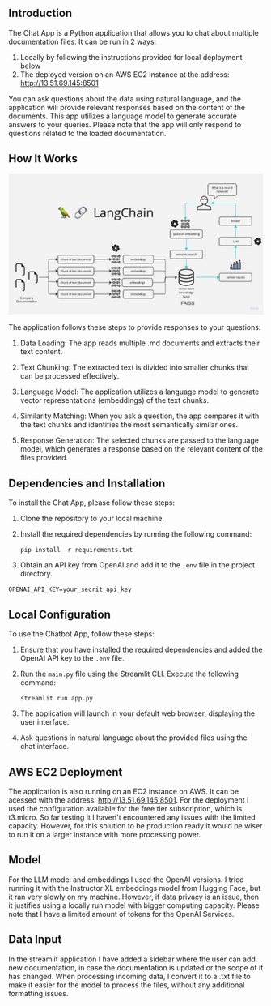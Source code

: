 

## Introduction

The Chat App is a Python application that allows you to chat about multiple documentation files. It can be run in 2 ways:

1. Locally by following the instructions provided for local deployment below
2. The deployed version on an AWS EC2 Instance at the address: http://13.51.69.145:8501

You can ask questions about the data using natural language, and the application will provide relevant responses based on the content of the documents. This app utilizes a language model to generate accurate answers to your queries. Please note that the app will only respond to questions related to the loaded documentation.

## How It Works

![MultiPDF Chat App Diagram](./docs/PDF-LangChain.jpg)

The application follows these steps to provide responses to your questions:

1. Data Loading: The app reads multiple .md documents and extracts their text content.

2. Text Chunking: The extracted text is divided into smaller chunks that can be processed effectively.

3. Language Model: The application utilizes a language model to generate vector representations (embeddings) of the text chunks.

4. Similarity Matching: When you ask a question, the app compares it with the text chunks and identifies the most semantically similar ones.

5. Response Generation: The selected chunks are passed to the language model, which generates a response based on the relevant content of the files provided.

## Dependencies and Installation


To install the  Chat App, please follow these steps:

1. Clone the repository to your local machine.

2. Install the required dependencies by running the following command:
   ```
   pip install -r requirements.txt
   ```

3. Obtain an API key from OpenAI and add it to the `.env` file in the project directory.
```commandline
OPENAI_API_KEY=your_secrit_api_key
```

## Local Configuration


To use the Chatbot App, follow these steps:

1. Ensure that you have installed the required dependencies and added the OpenAI API key to the `.env` file.

2. Run the `main.py` file using the Streamlit CLI. Execute the following command:
   ```
   streamlit run app.py
   ```

3. The application will launch in your default web browser, displaying the user interface.

4. Ask questions in natural language about the provided files using the chat interface.


## AWS EC2 Deployment


The application is also running on an EC2 instance on AWS. It can be acessed with the address: http://13.51.69.145:8501. 
For the deployment I used the configuration available for the free tier subscription, which is t3.micro. So far testing it I haven't encountered any issues with the limited capacity. However, for this solution to be production ready it would be wiser to run it on a larger instance with more processing power. 


## Model


For the LLM model and embeddings I used the OpenAI versions. I tried running it with the Instructor XL embeddings model from Hugging Face, but it ran very slowly on my machine. However, if data privacy is an issue, then it justifies using a locally run model with bigger computing capacity. Please note that I have a limited amount of tokens for the OpenAI Services. 


## Data Input


In the streamlit application I have added a sidebar where the user can add new documentation, in case the documentation is updated or the scope of it has changed. When processing incoming data, I convert it to a .txt file to make it easier for the model to process the files, without any additional formatting issues. 





